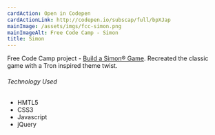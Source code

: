 ```yaml
---
cardAction: Open in Codepen
cardActionLink: http://codepen.io/subscap/full/bpXJap
mainImage: /assets/imgs/fcc-simon.png
mainImageAlt: Free Code Camp - Simon
title: Simon
---
```


<p>Free Code Camp project - <a href="https://www.freecodecamp.com/challenges/build-a-simon-game" target="_blank">Build a Simon&reg; Game</a>. Recreated the classic game with a Tron inspired theme twist.</p>
<h6>Technology Used</h6>
<ul>
  <li>HMTL5</li>
  <li>CSS3</li>
  <li>Javascript</li>
  <li>jQuery</li>
</ul>